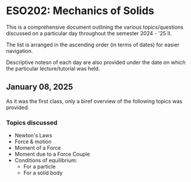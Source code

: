 # ESO202: Mechanics of Solids

This is a comprehensive document outlining the various topics/questions discussed on a particular day throughout the semester 2024 - '25 II.

The list is arranged in the ascending order (in terms of dates) for easier navigation.

Descriptive notesn of each day are also provided under the date on which the particular lecture/tutorial was held.

## January 08, 2025

As it was the first class, only a biref overview of the following topics was provided.

### Topics discussed

- Newton's Laws
- Force & motion
- Moment of a Force
- Moment due to a Force Couple
- Conditions of equilibrium:
    - For a particle
    - For a solid body